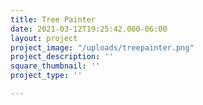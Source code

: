 ```yaml
---
title: Tree Painter
date: 2021-03-12T19:25:42.000-06:00
layout: project
project_image: "/uploads/treepainter.png"
project_description: ''
square_thumbnail: ''
project_type: ''

---
```

